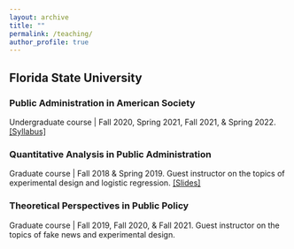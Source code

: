 ```yaml
---
layout: archive
title: ""
permalink: /teaching/
author_profile: true
---
```


## Florida State University

### Public Administration in American Society
Undergraduate course | Fall 2020, Spring 2021, Fall 2021, & Spring 2022. <a href="https://dgaozhao.github.io/files/PAD3003%20Syllabus.pdf" target="_blank"><u>[Syllabus]</u></a>

### Quantitative Analysis in Public Administration
Graduate course | Fall 2018 & Spring 2019. Guest instructor on the topics of experimental design and logistic regression. <a href="https://dgaozhao.github.io/files/Introduction%20to%20Experimental%20Design%20and%20Logistic%20Regression.pdf" target="_blank"><u>[Slides]</u></a>

### Theoretical Perspectives in Public Policy
Graduate course | Fall 2019, Fall 2020, & Fall 2021. Guest instructor on the topics of fake news and experimental design.
